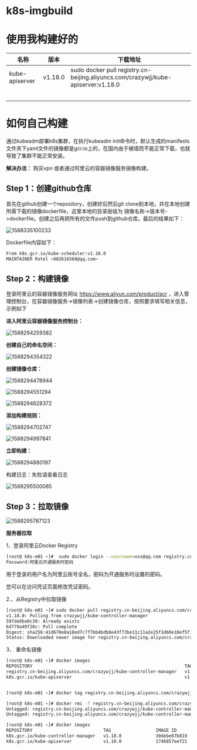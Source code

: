 # k8s-imgbuild

# 使用我构建好的

| 名称           | 版本    | 下载地址                                                     |
| -------------- | ------- | ------------------------------------------------------------ |
| kube-apiserver | v1.18.0 | sudo docker pull registry.cn-beijing.aliyuncs.com/crazywjj/kube-apiserver:v1.18.0 |
|                |         |                                                              |
|                |         |                                                              |
|                |         |                                                              |
|                |         |                                                              |
|                |         |                                                              |





# 如何自己构建

通过kubeadm部署k8s集群，在执行kubeadm init命令时，默认生成的manifests文件夹下yaml文件的镜像都是gcr.io上的，在国内由于被墙而不能正常下载，也就导致了集群不能正常安装。

**解决办法：** 购买vpn 或者通过阿里云的容器镜像服务镜像构建。

## Step 1：创建github仓库

首先在github创建一个repository，创建好后然后git clone到本地，并在本地创建所需下载的镜像dockerfile，这里本地的目录层级为 镜像名称->版本号->dockerfile。创建之后再把所有的文件push到github仓库。最后的结果如下：

![1588335100233](assets/1588335100233.png)

Dockerfile内容如下：

```bash
From k8s.gcr.io/kube-scheduler:v1.18.0
MAINTAINER Rotel <602616568@qq.com>
```



## Step 2：构建镜像

登录阿里云的容器镜像服务网址  https://www.aliyun.com/product/acr ，进入管理控制台，在容器镜像服务->镜像列表->创建镜像仓库，按照要求填写相关信息，示例如下

**进入阿里云容器镜像服务控制台：**

![1588294259382](assets/1588294259382.png)

**创建自己的命名空间：**

![1588294354322](assets/1588294354322.png)



**创建镜像仓库：**

![1588294478944](assets/1588294478944.png)



![1588294551294](assets/1588294551294.png)



![1588294628372](assets/1588294628372.png)



**添加构建规则：**

![1588294702747](assets/1588294702747.png)



![1588294997841](assets/1588294997841.png)



**立即构建：**

![1588294880197](assets/1588294880197.png)

构建日志：失败请查看日志

![1588295500085](assets/1588295500085.png)



## Step 3：拉取镜像



![1588295787123](assets/1588295787123.png)

**服务器拉取**

1、登录阿里云Docker Registry

```bash
[root@ k8s-m01 ~]#  sudo docker login --username=xxx@qq.com registry.cn-beijing.aliyuncs.com
Password:阿里云开通服务时密码
```

用于登录的用户名为阿里云账号全名，密码为开通服务时设置的密码。

您可以在访问凭证页面修改凭证密码。

2.、从Registry中拉取镜像

```bash
[root@ k8s-m01 ~]# sudo docker pull registry.cn-beijing.aliyuncs.com/crazywjj/kube-controller-manager:v1.18.0
v1.18.0: Pulling from crazywjj/kube-controller-manager
597de8ba0c30: Already exists
6d779a49f26c: Pull complete
Digest: sha256:41d670e8a18ed7c7f7bb4bdb8e43f73be11c11a2e25f1d60e10ef5f109daa22f
Status: Downloaded newer image for registry.cn-beijing.aliyuncs.com/crazywjj/kube-controller-manager:v1.18.0

```

3、 重命名镜像 

```bash
[root@ k8s-m01 ~]# docker images
REPOSITORY                                                          TAG                 IMAGE ID            CREATED             SIZE
registry.cn-beijing.aliyuncs.com/crazywjj/kube-controller-manager   v1.18.0             30debe67b819        42 minutes ago      162MB
k8s.gcr.io/kube-apiserver                                           v1.18.0             1746857eef21        About an hour ago   173MB


[root@ k8s-m01 ~]# docker tag registry.cn-beijing.aliyuncs.com/crazywjj/kube-controller-manager:v1.18.0 k8s.gcr.io/kube-controller-manager:v1.18.0

[root@ k8s-m01 ~]# docker rmi -f registry.cn-beijing.aliyuncs.com/crazywjj/kube-controller-manager:v1.18.0
Untagged: registry.cn-beijing.aliyuncs.com/crazywjj/kube-controller-manager:v1.18.0
Untagged: registry.cn-beijing.aliyuncs.com/crazywjj/kube-controller-manager@sha256:41d670e8a18ed7c7f7bb4bdb8e43f73be11c11a2e25f1d60e10ef5f109daa22f

[root@ k8s-m01 ~]# docker images
REPOSITORY                           TAG                 IMAGE ID            CREATED             SIZE
k8s.gcr.io/kube-controller-manager   v1.18.0             30debe67b819        44 minutes ago      162MB
k8s.gcr.io/kube-apiserver            v1.18.0             1746857eef21        About an hour ago   173MB

```





